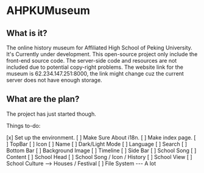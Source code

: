 # AHPKUMuseum

## What is it?

The online history museum for Affiliated High School of Peking University.
It's Currently under development. This open-source project only include the front-end source code. The server-side code and resources are not included due to potential copy-right problems.
The website link for the museum is 62.234.147.251:8000, the link might change cuz the current server does not have enough storage.

## What are the plan?

The project has just started though.

Things to-do:

[x] Set up the environment.
[ ] Make Sure About i18n.
[ ] Make index page.
    [ ] TopBar
        [ ] Icon
        [ ] Name
        [ ] Dark/Light Mode
        [ ] Language
        [ ] Search
    [ ] Bottom Bar
    [ ] Background Image
    [ ] Timeline
    [ ] Side Bar
    [ ] School Song
    [ ] Content
        [ ] School Head
        [ ] School Song / Icon / History
        [ ] School View
        [ ] School Culture --> Houses / Festival
[ ] File System --- A lot

